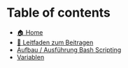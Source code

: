 # Table of contents

* [🏠 Home](README.md)
* [🤝 Leitfaden zum Beitragen](leitfaden-zum-beitragen.md)
* [  Aufbau / Ausführung Bash Scripting](bash-scripting\aufbau-ausführung.md)
* [Variablen](bash-scripting\variablen.md)
